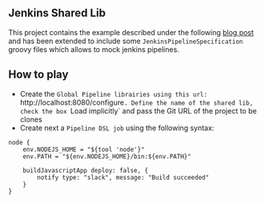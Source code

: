 ## Jenkins Shared Lib

This project contains the example described under the following [blog post](https://itnext.io/how-to-build-your-own-jenkins-shared-library-9dc129db260c)
and has been extended to include some `JenkinsPipelineSpecification` groovy files which allows to mock jenkins pipelines.

## How to play

- Create the `Global Pipeline librairies using this url: `http://localhost:8080/configure`. Define the name of the shared lib, check the box `Load implicitly`
  and pass the Git URL of the project to be clones
- Create next a `Pipeline DSL job` using the following syntax:
```
node {
    env.NODEJS_HOME = "${tool 'node'}"
    env.PATH = "${env.NODEJS_HOME}/bin:${env.PATH}"
    
    buildJavascriptApp deploy: false, {
        notify type: "slack", message: "Build succeeded"
    }
}
```